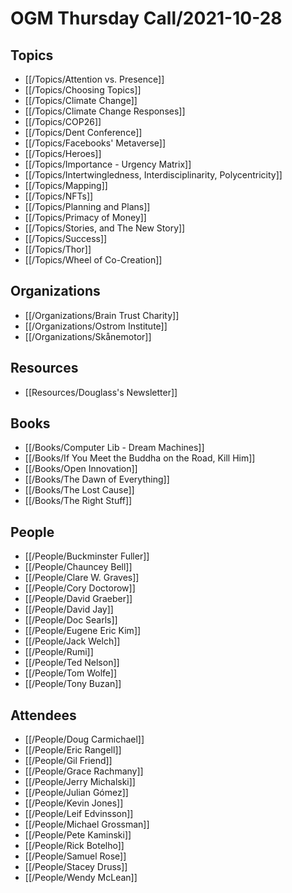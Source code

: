 # OGM Thursday Call/2021-10-28

## Topics

- [[/Topics/Attention vs. Presence]]
- [[/Topics/Choosing Topics]]
- [[/Topics/Climate Change]]
- [[/Topics/Climate Change Responses]]
- [[/Topics/COP26]]
- [[/Topics/Dent Conference]]
- [[/Topics/Facebooks' Metaverse]]
- [[/Topics/Heroes]]
- [[/Topics/Importance - Urgency Matrix]]
- [[/Topics/Intertwingledness, Interdisciplinarity, Polycentricity]]
- [[/Topics/Mapping]]
- [[/Topics/NFTs]]
- [[/Topics/Planning and Plans]]
- [[/Topics/Primacy of Money]]
- [[/Topics/Stories, and The New Story]]
- [[/Topics/Success]]
- [[/Topics/Thor]]
- [[/Topics/Wheel of Co-Creation]]

## Organizations

- [[/Organizations/Brain Trust Charity]]
- [[/Organizations/Ostrom Institute]]
- [[/Organizations/Skånemotor]]

## Resources

- [[Resources/Douglass's Newsletter]]

## Books

- [[/Books/Computer Lib - Dream Machines]]
- [[/Books/If You Meet the Buddha on the Road, Kill Him]]
- [[/Books/Open Innovation]]
- [[/Books/The Dawn of Everything]]
- [[/Books/The Lost Cause]]
- [[/Books/The Right Stuff]]

## People

- [[/People/Buckminster Fuller]]
- [[/People/Chauncey Bell]]
- [[/People/Clare W. Graves]]
- [[/People/Cory Doctorow]]
- [[/People/David Graeber]]
- [[/People/David Jay]]
- [[/People/Doc Searls]]
- [[/People/Eugene Eric Kim]]
- [[/People/Jack Welch]]
- [[/People/Rumi]]
- [[/People/Ted Nelson]]
- [[/People/Tom Wolfe]]
- [[/People/Tony Buzan]]

## Attendees

- [[/People/Doug Carmichael]]
- [[/People/Eric Rangell]]
- [[/People/Gil Friend]]
- [[/People/Grace Rachmany]]
- [[/People/Jerry Michalski]]
- [[/People/Julian Gómez]]
- [[/People/Kevin Jones]]
- [[/People/Leif Edvinsson]]
- [[/People/Michael Grossman]]
- [[/People/Pete Kaminski]]
- [[/People/Rick Botelho]]
- [[/People/Samuel Rose]]
- [[/People/Stacey Druss]]
- [[/People/Wendy McLean]]
